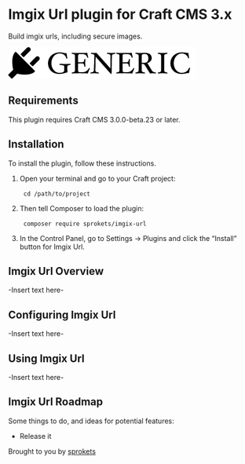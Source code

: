# Imgix Url plugin for Craft CMS 3.x

Build imgix urls, including secure images.

![Screenshot](resources/img/plugin-logo.png)

## Requirements

This plugin requires Craft CMS 3.0.0-beta.23 or later.

## Installation

To install the plugin, follow these instructions.

1. Open your terminal and go to your Craft project:

        cd /path/to/project

2. Then tell Composer to load the plugin:

        composer require sprokets/imgix-url

3. In the Control Panel, go to Settings → Plugins and click the “Install” button for Imgix Url.

## Imgix Url Overview

-Insert text here-

## Configuring Imgix Url

-Insert text here-

## Using Imgix Url

-Insert text here-

## Imgix Url Roadmap

Some things to do, and ideas for potential features:

* Release it

Brought to you by [sprokets](https://sprokets.net)
